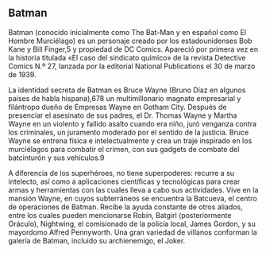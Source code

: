 ## Batman

Batman (conocido inicialmente como The Bat-Man y en español como El Hombre Murciélago) es un personaje creado por los estadounidenses Bob Kane y Bill Finger,5​ y propiedad de DC Comics. Apareció por primera vez en la historia titulada «El caso del sindicato químico» de la revista Detective Comics N.º 27, lanzada por la editorial National Publications el 30 de marzo de 1939.

La identidad secreta de Batman es Bruce Wayne (Bruno Díaz en algunos países de habla hispana),6​7​8​ un multimillonario magnate empresarial y filántropo dueño de Empresas Wayne en Gotham City. Después de presenciar el asesinato de sus padres, el Dr. Thomas Wayne y Martha Wayne en un violento y fallido asalto cuando era niño, juró venganza contra los criminales, un juramento moderado por el sentido de la justicia. Bruce Wayne se entrena física e intelectualmente y crea un traje inspirado en los murciélagos para combatir el crimen, con sus gadgets de combate del batcinturón y sus vehículos.9​

A diferencia de los superhéroes, no tiene superpoderes: recurre a su intelecto, así como a aplicaciones científicas y tecnológicas para crear armas y herramientas con las cuales lleva a cabo sus actividades. Vive en la mansión Wayne, en cuyos subterráneos se encuentra la Batcueva, el centro de operaciones de Batman. Recibe la ayuda constante de otros aliados, entre los cuales pueden mencionarse Robin, Batgirl (posteriormente Oráculo), Nightwing, el comisionado de la policía local, James Gordon, y su mayordomo Alfred Pennyworth. Una gran variedad de villanos conforman la galería de Batman, incluido su archienemigo, el Joker. 
